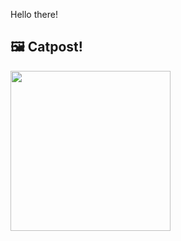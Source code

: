 Hello there!



## 🖼️ Catpost!

<sub>
    <img src="https://cdn2.thecatapi.com/images/6k5.jpg" height="256">
</sub>

